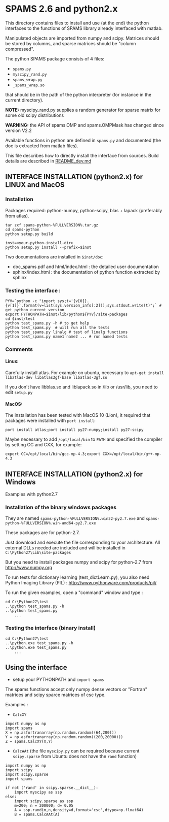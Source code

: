 # SPAMS 2.6 and python2.x

This directory contains files to install and use (at the end) the python interfaces to the functions of SPAMS library already interfaced with matlab.

Manipulated objects are imported from numpy and scipy. Matrices should be stored by columns, and sparse matrices should be "column compressed".

The python SPAMS package consists of 4 files:
* `spams.py`
* `myscipy_rand.py`
* `spams_wrap.py`
* `_spams_wrap.so`

that should be in the path of the python interpreter (for instance in the current directory).

**NOTE:** myscipy_rand.py supplies a random generator for sparse matrix
      for some old scipy distributions

**WARNING:** the API of spams.OMP and spams.OMPMask has changed since version V2.2

Available functions in python are defined in `spams.py` and documented (the doc is extracted from matlab files).

This file describes how to directly install the interface from sources. Build details are described in [README_dev.md](README_dev.md)

## INTERFACE INSTALLATION (python2.x) for LINUX and MacOS

### Installation

Packages required: python-numpy, python-scipy, blas + lapack (preferably from atlas).

```
tar zxf spams-python-%FULLVERSION%.tar.gz
cd spams-python
python setup.py build

inst=<your-python-install-dir>
python setup.py install --prefix=$inst
```

Two documentations are installed in `$inst/doc`:
* doc_spams.pdf and html/index.html : the detailed user documentation
* sphinx/index.html : the documentation of python function extracted by sphinx

### Testing the interface :

```
PYV=`python -c "import sys;t='{v[0]}.{v[1]}'.format(v=list(sys.version_info[:2]));sys.stdout.write(t)";` # get python current version
export PYTHONPATH=$inst/lib/python${PYV}/site-packages
cd $inst/test
python test_spams.py -h # to get help
python test_spams.py  # will run all the tests
python test_spams.py linalg # test of linalg functions
python test_spams.py name1 name2 ... # run named tests
```

### Comments
#### Linux:
Carefully install atlas. For example on ubuntu, necessary to `apt-get install libatlas-dev libatlas3gf-base libatlas-3gf.so`

If you don't have libblas.so and liblapack.so in /lib or /usr/lib, you need to edit `setup.py`

#### MacOS:
The installation has been tested with MacOS 10 (Lion), it required that packages were installed with `port install`:
```
port install atlas;port install py27-numpy;install py27-scipy
```
Maybe necessary to add `/opt/local/bin` to `PATH` and specified the compiler by setting CC and CXX, for example:
```
export CC=/opt/local/bin/gcc-mp-4.3;export CXX=/opt/local/bin/g++-mp-4.3
```

## INTERFACE INSTALLATION (python2.x) for Windows

Examples with python2.7

### Installation of the binary windows packages

They are named `spams-python-%FULLVERSION%.win32-py2.7.exe` and   `spams-python-%FULLVERSION%.win-amd64-py2.7.exe`

These packages are for python-2.7.

Just download and execute the file corresponding to your architecture.
All external DLLs needed are included and will be installed in `C:\Python27\Lib\site-packages`

But you need to install packages numpy and scipy for python-2.7 from http://www.numpy.org

To run tests for dictionary learning (test_dictLearn.py), you also need Python Imaging Library (PIL) : http://www.pythonware.com/products/pil/

To run the given examples, open a "command" window and type :
```
cd C:\Python27\test
..\python test_spams.py -h
..\python test_spams.py
    ...

```

### Testing the interface (binary install)
```
cd C:\Python27\test
..\python.exe test_spams.py -h
..\python.exe test_spams.py
	...
```

<!-- ### Interface building (for advanced users)

#### Windows 32bits (not currently available in SPAMS-2.6):
Required packages: MinGW, python-2.7, and scipy + numpy for python-2.7
* Binary distributions for MinGW available on http://www.mingw.org
* python-2.7 available on http://www.python.org,
* numpy and scipy on http://www.numpy.org (or http://www.scipy.org).

To run test_dictLearn.py, you must install Python Imaging Library (PIL): http://www.pythonware.com/products/pil/

Unfortunately, no binary distro is available for atlas. It is possible to use blas and lapack dlls fron the package R (2.15.1). dlls for blas and lapcak can be found on http://icl.cs.utk.edu/lapack-for-windows/lapack. They work fine, but are slower.

To make a binary windows installer (spams-%VERSION%.win32-py2.7.exe):
* open a mingw console (msys.bat)
* extract files from the .tar.gz source distribution (tar zxf ...)
* enter directory spams-python
* execute ./win-build.sh

You will obtain spams-python-%FULLVERSION%.win32-py2.7.exe

**Note :** you may need to modify the script if you have different versions of python and R.
	- when your installer is built, you may remove the package R.

#### Windows 64bits (not currently available in SPAMS-2.6):
As we are windows newbies, it was a nightmare for us to build a win64 distro (the difficulty was to download the right version of each MS component).

According to http://mattptr.net/2010/07/28/building-python-extensions-in-a-modern-windows-environment/ (and to our experience) this can only be done with "Visual C++ 2008 express".

We worked on a virtual machine with a 64 bits windows7.

Here is what we exactly did:
* install MinGW (for the comfort of bash) from http://sourceforge.net/projects/mingw/files/Installer/mingw-get-inst/mingw-get-inst-20120426/mingw-get-inst-20120426.exe
* install python-2.7 + numpy +scipy for win64 (http://www.python.org and http://www.numpy.org)
* install R (2.15.1 ) from http://cran.r-project.org/, for blas and lapack libraries.
* install "Microsoft Visual C++ 2008 SP1 Redistributable Package (x64)" (vcredist_x64.exe from http://www.microsoft.com/fr-fr/download/details.aspx?id=2092)
* install "Microsoft Visual Studio 2008 Express with SP1 (vcsetup.exe from http://www.microsoft.com/fr-fr/download/details.aspx?id=14597
* install (uncheck doc, samples, .NET dev) "Microsoft Windows SDK for Windows 7 and .NET Framework 3.5 SP1" (winsdk_web.exe http://www.microsoft.com/en-us/download/details.aspx?id=3138)
* install (select only "Windows Headers and Libraries") "Microsoft Windows SDK for Windows 7 and .NET Framework 4" (winsdk_web.exe from http://www.microsoft.com/en-us/download/confirmation.aspx?id=8279)
* create a file `"/cygdrive/c/Program Files (x86)/Microsoft Visual Studio 9.0"/VC/bin/amd64/vcvarsamd64.bat` containing just the line call `"C:\Program Files\Microsoft SDKs\Windows\v7.1\Bin\SetEnv.cmd" /x64 /Release`
* get `pexports` and copy `pexports.exe` to `C:/Windows/syatem32` or `/c/mingw/bin` (http://sourceforge.net/projects/mingw/files/MinGW/Extension/pexports/)
* install a "Python Imaging Library" package (PIL), for example from http://www.lfd.uci.edu/~gohlke/pythonlibs/
* untar the source package of spams-python and do
```
cd spams-python
./win-build.sh
```
Ignore error "mt.exe not found"

The result should be  spams-python-%FULLVERSION%.win-amd64-py2.7.exe -->

## Using the interface

* setup your PYTHONPATH and `import spams`

The spams functions accept only numpy dense vectors or "Fortran" matrices and
scipy sparce matrices of csc type.

Examples :
* `CalcXY`
```
import numpy as np
import spams
X = np.asfortranarray(np.random.random((64,200)))
Y = np.asfortranarray(np.random.random((200,20000)))
Z = spams.CalcXY(X,Y)
```
* `CalcAAt` (the file `myscipy.py` can be required because current `scipy.sparse` from Ubuntu does not have the `rand` function)
```
import numpy as np
import scipy
import scipy.sparse
import spams

if not ('rand' in scipy.sparse.__dict__):
    import myscipy as ssp
else:
    import scipy.sparse as ssp
    m=200; n = 200000; d= 0.05
    A = ssp.rand(m,n,density=d,format='csc',dtype=np.float64)
    B = spams.CalcAAt(A)
```
